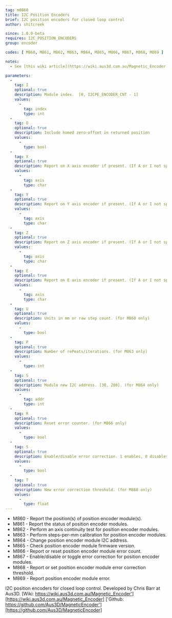 ```yaml
---
tag: m0860
title: I2C Position Encoders
brief: I2C position encoders for closed loop control
author: shitcreek

since: 1.0.0-beta
requires: I2C_POSITION_ENCODERS
group: encoder

codes: [ M860, M861, M862, M863, M864, M865, M866, M867, M868, M869 ]

notes:
  - See [this wiki article](https://wiki.aus3d.com.au/Magnetic_Encoder) for more info.

parameters:
  -
    tag: I
    optional: true
    description: Module index.  [0, I2CPE_ENCODER_CNT - 1]
    values:
      -
        tag: index
        type: int
  -
    tag: O
    optional: true
    description: Include homed zero-offset in returned position
    values:
      -
        type: bool
  -
    tag: X
    optional: true
    description: Report on X axis encoder if present. (If A or I not specified)
    values:
      -
        tag: axis
        type: char
  -
    tag: Y
    optional: true
    description: Report on Y axis encoder if present. (If A or I not specified)
    values:
      -
        tag: axis
        type: char
  -
    tag: Z
    optional: true
    description: Report on Z axis encoder if present. (If A or I not specified)
    values:
      -
        tag: axis
        type: char
  -
    tag: E
    optional: true
    description: Report on E axis encoder if present. (If A or I not specified)
    values:
      -
        tag: axis
        type: char
  -
    tag: U
    optional: true
    description: Units in mm or raw step count. (for M860 only)
    values:
      -
        type: bool
  -
    tag: P
    optional: true
    description: Number of rePeats/iterations. (for M863 only)
    values:
      -
        type: int
  -
    tag: S
    optional: true
    description: Module new I2C address. [30, 200]. (for M864 only)
    values:
      -
        tag: addr
        type: int
  -
    tag: R
    optional: true
    description: Reset error counter. (for M866 only)
    values:
      -
        type: bool
  -
    tag: S
    optional: true
    description: Enable/disable error correction. 1 enables, 0 disables.  If not supplied, toggle. (for M867 only)
    values:
      -
        type: bool
  -
    tag: T
    optional: true
    description: New error correction threshold. (for M868 only)
    values:
      -
        type: float
---
```

- M860 - Report the position(s) of position encoder module(s).
- M861 - Report the status of position encoder modules.
- M862 - Perform an axis continuity test for position encoder modules.
- M863 - Perform steps-per-mm calibration for position encoder modules.
- M864 - Change position encoder module I2C address.
- M865 - Check position encoder module firmware version.
- M866 - Report or reset position encoder module error count.
- M867 - Enable/disable or toggle error correction for position encoder modules.
- M868 - Report or set position encoder module error correction threshold.
- M869 - Report position encoder module error.

I2C position encoders for closed loop control. Developed by Chris Barr at Aus3D.
[Wiki: https://wiki.aus3d.com.au/Magnetic_Encoder'][https://wiki.aus3d.com.au/Magnetic_Encoder]
['Github: https://github.com/Aus3D/MagneticEncoder'][https://github.com/Aus3D/MagneticEncoder]
